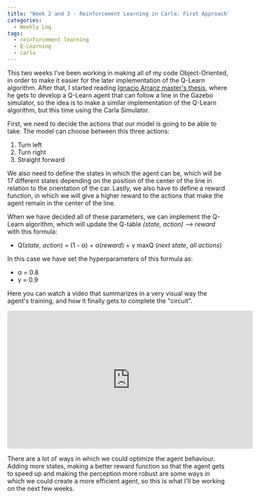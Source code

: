 ```yaml
---
title: "Week 2 and 3 - Reinforcement Learning in Carla: First Approach"
categories:
  - Weekly Log
tags:
  - reinforcement learning
  - Q-Learning
  - carla
---
```


This two weeks I've been working in making all of my code Object-Oriented, in order to make it easier for the later implementation of the Q-Learn algorithm.
After that, I started reading [Ignacio Arranz master's thesis](https://gsyc.urjc.es/jmplaza/students/tfm-reinforcementlearning-conduccion_autonoma-ignacio_arranz-2020.pdf),
where he gets to develop a Q-Learn agent that can follow a line in the Gazebo simulator, so the idea is to make a similar implementation of the Q-Learn algorithm, but this time using the Carla Simulator.

First, we need to decide the actions that our model is going to be able to take.
The model can choose between this three actions:
1. Turn left
2. Turn right
3. Straight forward

We also need to define the states in which the agent can be, which will be 17 different states depending on the position of the center of the line in relation to the orientation of the car.
Lastly, we also have to define a reward function, in which we will give a higher reward to the actions that make the agent remain in the center of the line.

When we have decided all of these parameters, we can implement the Q-Learn algorithm, which will update the Q-table _(state, action) --> reward_ with this formula:
-  Q(_state_, _action_) = (1 - α) + α(_reward_) + γ maxQ (_next state_, _all actions_)

In this case we have set the hyperparameters of this formula as:
- α = 0.8
- γ = 0.9

Here you can watch a video that summarizes in a very visual way the agent's training, and how it finally gets to complete the "circuit".
<iframe width="560" height="315" src="https://www.youtube.com/embed/mabmtAHJ0u8" title="YouTube video player" frameborder="0" allow="accelerometer; autoplay; clipboard-write; encrypted-media; gyroscope; picture-in-picture" allowfullscreen></iframe>

There are a lot of ways in which we could optimize the agent behaviour.
Adding more states, making a better reward function so that the agent gets to speed up and making the perception more robust are some ways in which we could create a more efficient agent, so this is what I'll be working on the next few weeks.
